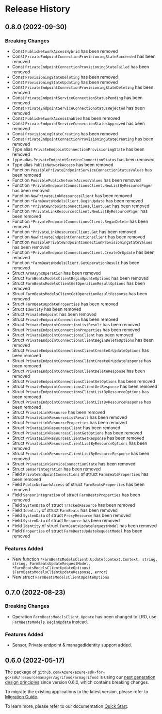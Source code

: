 # Release History

## 0.8.0 (2022-09-30)
### Breaking Changes

- Const `PublicNetworkAccessHybrid` has been removed
- Const `PrivateEndpointConnectionProvisioningStateSucceeded` has been removed
- Const `PrivateEndpointConnectionProvisioningStateFailed` has been removed
- Const `ProvisioningStateDeleting` has been removed
- Const `ProvisioningStateUpdating` has been removed
- Const `PrivateEndpointConnectionProvisioningStateDeleting` has been removed
- Const `PrivateEndpointServiceConnectionStatusPending` has been removed
- Const `PrivateEndpointServiceConnectionStatusRejected` has been removed
- Const `PublicNetworkAccessEnabled` has been removed
- Const `PrivateEndpointServiceConnectionStatusApproved` has been removed
- Const `ProvisioningStateCreating` has been removed
- Const `PrivateEndpointConnectionProvisioningStateCreating` has been removed
- Type alias `PrivateEndpointConnectionProvisioningState` has been removed
- Type alias `PrivateEndpointServiceConnectionStatus` has been removed
- Type alias `PublicNetworkAccess` has been removed
- Function `PossiblePrivateEndpointServiceConnectionStatusValues` has been removed
- Function `PossiblePublicNetworkAccessValues` has been removed
- Function `*PrivateEndpointConnectionsClient.NewListByResourcePager` has been removed
- Function `NewPrivateLinkResourcesClient` has been removed
- Function `*FarmBeatsModelsClient.BeginUpdate` has been removed
- Function `*PrivateEndpointConnectionsClient.Get` has been removed
- Function `*PrivateLinkResourcesClient.NewListByResourcePager` has been removed
- Function `*PrivateEndpointConnectionsClient.BeginDelete` has been removed
- Function `*PrivateLinkResourcesClient.Get` has been removed
- Function `NewPrivateEndpointConnectionsClient` has been removed
- Function `PossiblePrivateEndpointConnectionProvisioningStateValues` has been removed
- Function `*PrivateEndpointConnectionsClient.CreateOrUpdate` has been removed
- Function `*FarmBeatsModelsClient.GetOperationResult` has been removed
- Struct `ArmAsyncOperation` has been removed
- Struct `FarmBeatsModelsClientBeginUpdateOptions` has been removed
- Struct `FarmBeatsModelsClientGetOperationResultOptions` has been removed
- Struct `FarmBeatsModelsClientGetOperationResultResponse` has been removed
- Struct `FarmBeatsUpdateProperties` has been removed
- Struct `Identity` has been removed
- Struct `PrivateEndpoint` has been removed
- Struct `PrivateEndpointConnection` has been removed
- Struct `PrivateEndpointConnectionListResult` has been removed
- Struct `PrivateEndpointConnectionProperties` has been removed
- Struct `PrivateEndpointConnectionsClient` has been removed
- Struct `PrivateEndpointConnectionsClientBeginDeleteOptions` has been removed
- Struct `PrivateEndpointConnectionsClientCreateOrUpdateOptions` has been removed
- Struct `PrivateEndpointConnectionsClientCreateOrUpdateResponse` has been removed
- Struct `PrivateEndpointConnectionsClientDeleteResponse` has been removed
- Struct `PrivateEndpointConnectionsClientGetOptions` has been removed
- Struct `PrivateEndpointConnectionsClientGetResponse` has been removed
- Struct `PrivateEndpointConnectionsClientListByResourceOptions` has been removed
- Struct `PrivateEndpointConnectionsClientListByResourceResponse` has been removed
- Struct `PrivateLinkResource` has been removed
- Struct `PrivateLinkResourceListResult` has been removed
- Struct `PrivateLinkResourceProperties` has been removed
- Struct `PrivateLinkResourcesClient` has been removed
- Struct `PrivateLinkResourcesClientGetOptions` has been removed
- Struct `PrivateLinkResourcesClientGetResponse` has been removed
- Struct `PrivateLinkResourcesClientListByResourceOptions` has been removed
- Struct `PrivateLinkResourcesClientListByResourceResponse` has been removed
- Struct `PrivateLinkServiceConnectionState` has been removed
- Struct `SensorIntegration` has been removed
- Field `PrivateEndpointConnections` of struct `FarmBeatsProperties` has been removed
- Field `PublicNetworkAccess` of struct `FarmBeatsProperties` has been removed
- Field `SensorIntegration` of struct `FarmBeatsProperties` has been removed
- Field `SystemData` of struct `TrackedResource` has been removed
- Field `Identity` of struct `FarmBeats` has been removed
- Field `SystemData` of struct `ProxyResource` has been removed
- Field `SystemData` of struct `Resource` has been removed
- Field `Identity` of struct `FarmBeatsUpdateRequestModel` has been removed
- Field `Properties` of struct `FarmBeatsUpdateRequestModel` has been removed

### Features Added

- New function `*FarmBeatsModelsClient.Update(context.Context, string, string, FarmBeatsUpdateRequestModel, *FarmBeatsModelsClientUpdateOptions) (FarmBeatsModelsClientUpdateResponse, error)`
- New struct `FarmBeatsModelsClientUpdateOptions`


## 0.7.0 (2022-08-23)
### Breaking Changes

- Operation `FarmBeatsModelsClient.Update` has been changed to LRO, use `FarmBeatsModels.BeginUpdate` instead.

### Features Added

- Sensor, Private endpoint & managedIdentity support added.

## 0.6.0 (2022-05-17)

The package of `github.com/Azure/azure-sdk-for-go/sdk/resourcemanager/agrifood/armagrifood` is using our [next generation design principles](https://azure.github.io/azure-sdk/general_introduction.html) since version 0.6.0, which contains breaking changes.

To migrate the existing applications to the latest version, please refer to [Migration Guide](https://aka.ms/azsdk/go/mgmt/migration).

To learn more, please refer to our documentation [Quick Start](https://aka.ms/azsdk/go/mgmt).
